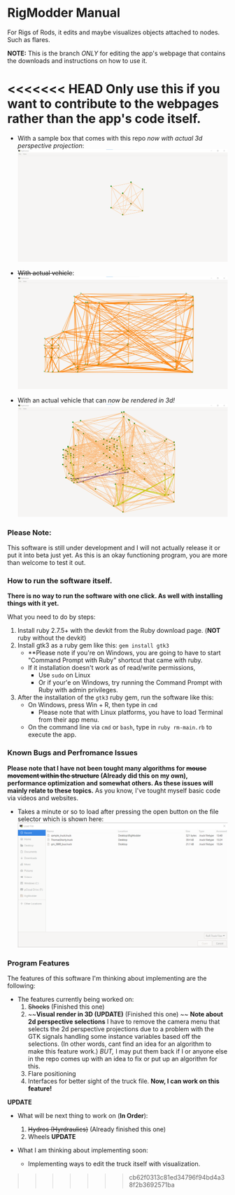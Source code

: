 # RigModder Manual
For Rigs of Rods, it edits and maybe visualizes objects attached to nodes. Such as flares.

**NOTE:** This is the branch *ONLY* for editing the app's webpage that contains the downloads and instructions on how to use it.

<<<<<<< HEAD
Only use this if you want to contribute to the webpages rather than the app's code itself.
=======
- With a sample box that comes with this repo *now with actual 3d perspective projection*:
![main_app_window_1](./rm_screenshots/app_preview.png)

- ~~With actual vehicle~~:
![main_app_window_2](./rm_screenshots/app_preview_2.png)

- With an actual vehicle that can *now be rendered in 3d!*
![main_app_window_3](./rm_screenshots/app_preview_3.png)

### Please Note:
This software is still under development and I will not actually release it or put it into beta just yet. As this is an okay functioning program, you are more than welcome to test it out.

### How to run the software itself.

**There is no way to run the software with one click. As well with installing things with it yet.**

What you need to do by steps:

1. Install ruby 2.7.5+ with the devkit from the Ruby download page. (**NOT** ruby without the devkit)
1. Install gtk3 as a ruby gem like this: `gem install gtk3`
	- **Please note if you're on Windows, you are going to have to start "Command Prompt with Ruby" shortcut that came with ruby.
	- If it installation doesn't work as of read/write permissions, 
		- Use `sudo` on Linux
		- Or if your'e on Windows, try running the Command Prompt with Ruby with admin privileges.
1. After the installation of the `gtk3` ruby gem, run the software like this:
	- On Windows, press Win + R, then type in ``cmd``
		- Please note that with Linux platforms, you have to load Terminal from their app menu.
	- On the command line via `cmd` or `bash`, type in `ruby rm-main.rb` to execute the app.

### Known Bugs and Perfromance Issues
**Please note that I have not been tought many algorithms for ~~mouse movement within the structure~~ (Already did this on my own), performance optimization and somewhat others. As these issues will mainly relate to these topics.** As you know, I've tought myself basic code via videos and websites.

- Takes a minute or so to load after pressing the open button on the file selector which is shown here:
![the_file_chooser](./rm_screenshots/file_loader.png)

### Program Features
The features of this software I'm thinking about implementing are the following:

- The features currently being worked on:
	1. ~~Shocks~~ (Finished this one)
	1. ~~**Visual render in 3D (UPDATE)** (Finished this one) ~~
	**Note about 2d perspective selections**
	I have to remove the camera menu that selects the 2d perspective projections due to a problem with the GTK signals handling some instance variables based off the selections. (In other words, cant find an idea for an algorithm to make this feature work.) *BUT,* I may put them back if I or anyone else in the repo comes up with an idea to fix or put up an algorithm for this.
	1. Flare positioning
	1. Interfaces for better sight of the truck file. 
	**Now, I can work on this feature!** 

**UPDATE**
- What will be next thing to work on (**In Order**):
	1. ~~Hydros (Hyrdraulics)~~ (Already finished this one)
	1. Wheels
**UPDATE**
	
- What I am thinking about implementing soon:
	- Implementing ways to edit the truck itself with visualization.
>>>>>>> cb62f0313c81ed34796f94bd4a38f2b3692571ba
